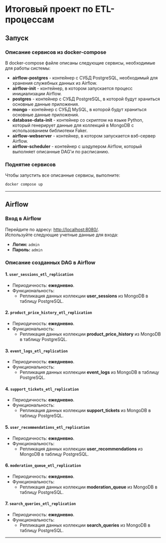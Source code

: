 # Итоговый проект по ETL-процессам

## Запуск

### Описание сервисов из docker-compose
В docker-compose файле описаны следующие сервисы, необходимые для работы системы:
- **airflow-postgres** - контейнер с СУБД PostgreSQL, необходимый для хранения служебных данных из Airflow.
- **airflow-init** - контейнер, в котором запускается процесс инициализации Airflow.
- **postgres** - контейнер с СУБД PostgreSQL, в которой будут храниться основные данные приложения.
- **mongo** - контейнер с СУБД MySQL, в которой будут храниться основные данные приложения.
- **database-data-init** - контейнер со скриптом на языке Python, который генерирует данные для 
коллекций в MongoDB с использованием библиотеки Faker.
- **airflow-webserver** - контейнер, в котором запускается вэб-сервер Airflow.
- **airflow-scheduler** - контейнер с шэдулером Airflow, который выполняет описанные DAG'и по расписанию.
### Поднятие сервисов
Чтобы запустить все описанные сервисы, выполните:
```bash
docker compose up
```

---

## Airflow

### Вход в Airflow
Перейдите по адресу: [http://localhost:8080/](http://localhost:8080/).  
Используйте следующие учетные данные для входа:
- **Логин:** `admin`
- **Пароль:** `admin`

### Описание созданных DAG в Airflow

#### 1. **`user_sessions_etl_replication`**
- Периодичность: **ежедневно**.
- Функциональность:
  - Репликация данных коллекции **user_sessions** из MongoDB в таблицу PostgreSQL.

#### 2. **`product_price_history_etl_replication`**
- Периодичность: **ежедневно**.
- Функциональность:
  - Репликация данных коллекции **product_price_history** из MongoDB в таблицу PostgreSQL.

#### 3. **`event_logs_etl_replication`**
- Периодичность: **ежедневно**.
- Функциональность:
  - Репликация данных коллекции **event_logs** из MongoDB в таблицу PostgreSQL.

#### 4. **`support_tickets_etl_replication`**
- Периодичность: **ежедневно**.
- Функциональность:
  - Репликация данных коллекции **support_tickets** из MongoDB в таблицу PostgreSQL.

#### 5. **`user_recommendations_etl_replication`**
- Периодичность: **ежедневно**.
- Функциональность:
  - Репликация данных коллекции **user_recommendations** из MongoDB в таблицу PostgreSQL.

#### 6. **`moderation_queue_etl_replication`**
- Периодичность: **ежедневно**.
- Функциональность:
  - Репликация данных коллекции **moderation_queue** из MongoDB в таблицу PostgreSQL.

#### 7. **`search_queries_etl_replication`**
- Периодичность: **ежедневно**.
- Функциональность:
  - Репликация данных коллекции **search_queries** из MongoDB в таблицу PostgreSQL.
---

